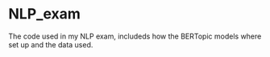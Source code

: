 # NLP_exam
The code used in my NLP exam, includeds how the BERTopic models where set up and the data used.
